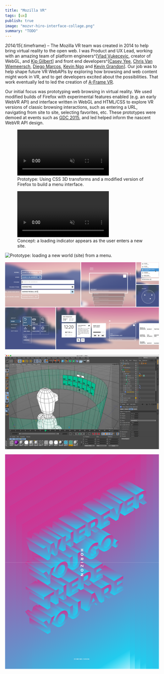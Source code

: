 ```yaml
---
title: "Mozilla VR"
tags: [ux]
publish: true
image: "mozvr-hiro-interface-collage.png"
summary: "TODO"
---
```


_2014/15_{.timeframe} – The Mozilla VR team was created in 2014 to help bring virtual reality to the open web. I was Product and UX Lead, working with an amazing team of platform engineers^[[Vlad Vukecevic](https://twitter.com/vvuk), creator of WebGL, and [Kip Gilbert](https://twitter.com/kearwoodgilbert)] and front end developers^[[Casey Yee](https://twitter.com/whoyee), [Chris Van Wiemeersch](https://twitter.com/cvanw), [Diego Marcos](https://twitter.com/dmarcos), [Kevin Ngo](https://twitter.com/kevopuff) and [Kevin Grandon](https://twitter.com/Kevining)]. Our job was to help shape future VR WebAPIs by exploring how browsing and web content might work in VR, and to get developers excited about the possibilities. That work eventually led to led the creation of [A-Frame VR](/aframe/).

Our initial focus was prototyping web browsing in virtual reality. We used modified builds of Firefox with experimental features enabled (e.g. an early WebVR API) and interface written in WebGL and HTML/CSS to explore VR versions of classic browsing interactions, such as entering a URL, navigating from site to site, selecting favorites, etc. These prototypes were demoed at events such as [GDC 2015](https://blog.mozilla.org/en/mozilla/bringing-native-games-to-the-web-is-about-to-get-a-whole-lot-easier/), and led helped inform the nascent WebVR API design.

<figure>
        <video playsinline autoplay loop muted>
                <source src="img/mozvr/mozvr-horizon-hud.webm" type="video/webm; codecs=vp9,opus"></source>
                <source src="img/mozvr/mozvr-horizon-hud.mp4" type="video/mp4"></source>
        </video>
        <figcaption>Prototype: Using CSS 3D transforms and a modified version of Firefox to build a menu interface.</figcaption>
</figure>

<figure>
        <video playsinline autoplay loop muted>
                <source src="img/mozvr/mozvr-hiro-loading-concept.webm" type="video/webm; codecs=vp9,opus"></source>
                <source src="img/mozvr/mozvr-hiro-loading-concept.mp4" type="video/mp4"></source>
        </video>
        <figcaption>Concept: a loading indicator appears as the user enters a new site.</figcaption>
</figure>

![Prototype: loading a new world (site) from a menu.](img/mozvr/mozvr-hiro-prototype-3.gif)

![Explorations of classic browsers interactions in a floating VR menu interface.](img/mozvr/mozvr-hiro-interface-collage.png)

![Using Cinema4D to block out interfaces in 3D space before implementing in code.](img/mozvr/mozvr-c4d.jpg)

![An internal promotional poster for the "Horizon" prototype.](img/mozvr/mozvr-horizon-poster.png)